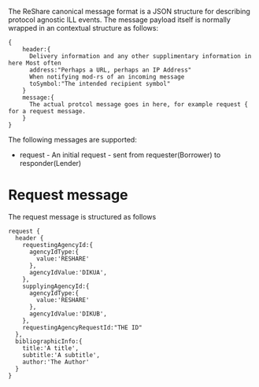 
The ReShare canonical message format is a JSON structure for describing protocol agnostic ILL events. The message payload itself is normally wrapped in an
contextual structure as follows:

    {
        header:{
          Delivery information and any other supplimentary information in here Most often
          address:"Perhaps a URL, perhaps an IP Address"
          When notifying mod-rs of an incoming message
          toSymbol:"The intended recipient symbol"
        }
        message:{
          The actual protcol message goes in here, for example request { for a request message.
        }
    }
  

The following messages are supported:

* request - An initial request - sent from requester(Borrower) to responder(Lender)

# Request message

The request message is structured as follows

    request {
      header {
        requestingAgencyId:{
          agencyIdType:{
            value:'RESHARE'
          },
          agencyIdValue:'DIKUA',
        },
        supplyingAgencyId:{
          agencyIdType:{
            value:'RESHARE'
          },
          agencyIdValue:'DIKUB',
        },
        requestingAgencyRequestId:"THE ID"
      },
      bibliographicInfo:{
        title:'A title',
        subtitle:'A subtitle',
        author:'The Author'
      }
    }


